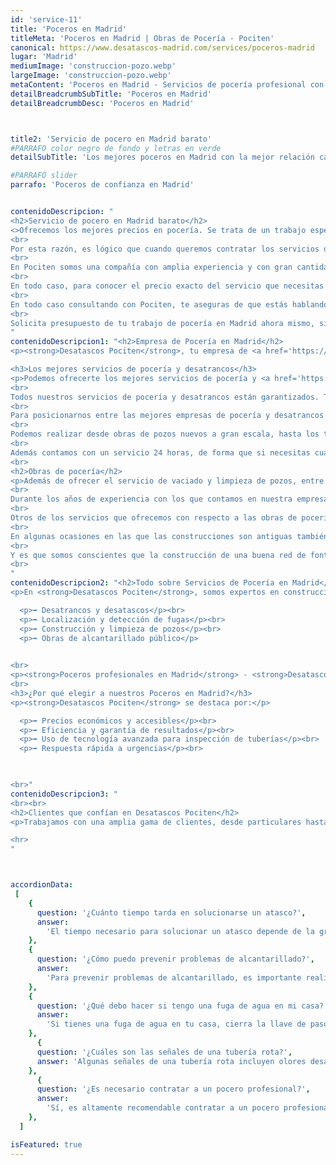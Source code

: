 ```yaml
---
id: 'service-11'
title: 'Poceros en Madrid'
titleMeta: 'Poceros en Madrid | Obras de Pocería - Pociten'
canonical: https://www.desatascos-madrid.com/services/poceros-madrid
lugar: 'Madrid'
mediumImage: 'construccion-pozo.webp'
largeImage: 'construccion-pozo.webp'
metaContent: 'Poceros en Madrid - Servicios de pocería profesional con Pociten. Atascos, fugas, roturas en tuberías, pozos sépticos y más.☎️​ 647 376 782.'
detailBreadcrumbSubTitle: 'Poceros en Madrid'
detailBreadcrumbDesc: 'Poceros en Madrid'



title2: 'Servicio de pocero en Madrid barato'
#PARRAFO color negro de fondo y letras en verde
detailSubTitle: 'Los mejores poceros en Madrid con la mejor relación calidad - precio'

#PARRAFO slider
parrafo: 'Poceros de confianza en Madrid'


contenidoDescripcion: "
<h2>Servicio de pocero en Madrid barato</h2>
<>Ofrecemos los mejores precios en pocería. Se trata de un trabajo especializado qué debe llevarse a cabo por poceros profesionales, con experiencia. Además deben contar con maquinaria de gran tamaño.
<br>
Por esta razón, es lógico que cuando queremos contratar los servicios de un pocero pongamos especial cuidado al precio que cada empresa nos ofrece.
<br>
En Pociten somos una compañía con amplia experiencia y con gran cantidad de clientes satisfechos. Basándonos en estos años de trabajo hemos desarrollado un método efectivo y diligente que nos permite reducir los costes para ofrecer a nuestros clientes un servicio de pocero en Madrid barato.
<br>
En todo caso, para conocer el precio exacto del servicio que necesitas tú o tu comunidad de vecinos, lo más recomendable es que nos contactes. Dependiendo del tipo de obra de pocería que necesites, la maquinaria que debamos utilizar o la complejidad del espacio de trabajo, el precio de nuestro servicio variará.
<br>
En todo caso consultando con Pociten, te aseguras de que estás hablando con profesionales que ofrecen unos precios competitivos y adecuados al mercado actual.
<br>
Solicita presupuesto de tu trabajo de pocería en Madrid ahora mismo, sin compromiso. Puedes hacerlo a través de nuestra página web o también por teléfono si lo prefieres.</p>
"
contenidoDescripcion1: "<h2>Empresa de Pocería en Madrid</h2>
<p><strong>Desatascos Pociten</strong>, tu empresa de <a href='https://www.desatascos-madrid.com/'>desatascos en Madrid</a>, tiene como principal objetivo ofrecer <strong>desatascos económicos</strong> junto a servicios de pocería completos. Contamos con tecnología de última generación para servicios urgentes, asegurando la solución rápida de averías. Nuestros valores incluyen la fidelidad, el compromiso, la seriedad, la honestidad y la transparencia. Ofrecemos servicio de pocería <strong>24 horas los 365 días del año</strong>, para cualquier tipo de urgencia.</p>

<h3>Los mejores servicios de pocería y desatrancos</h3>
<p>Podemos ofrecerte los mejores servicios de pocería y <a href='https://www.desatascos-madrid.com/'>desatrancos</a> ya que contamos con un equipo de personal experimentado y las mejores herramientas y maquinarias del mercado.
<br>
Todos nuestros servicios de pocería y desatrancos están garantizados. Trabajamos día a día para ofrecer la mejor calidad y además damos a nuestros clientes un trato cercano y personalizado. Todo nuestro equipo son personas profesionales, serias y efectivas, además de grandes expertos en el papel que desempeñan.
<br>
Para posicionarnos entre las mejores empresas de pocería y desatrancos debemos ofrecer una amplia gama de servicios. Por ello, a través de nuestra empresa podrás contratar todos los servicios necesarios para la instalación, mantenimiento y reparación de fontanería, alcantarillado, pozos y fosas sépticas.
<br>
Podemos realizar desde obras de pozos nuevos a gran escala, hasta los trabajos más minuciosos. Como puede ser la inspección de tuberías de un hogar. Contamos tanto con grandes camiones cuba para transportar miles de litros de agua, hasta las cámaras más pequeñas y avanzadas del sector para realizar los trabajos de inspección.
<br>
Además contamos con un servicio 24 horas, de forma que si necesitas cualquier obra de pocería o desatranco de forma urgente, podemos ofrecértela sin impedimento. Nuestros profesionales están siempre dispuestos para acudir a lugar de problema y solucionarlo rápidamente.</p>
<br>
<h2>Obras de pocería</h2>
<p>Además de ofrecer el servicio de vaciado y limpieza de pozos, entre nuestro catálogo de servicios también realizamos distintas <a href='https://www.desatascos-madrid.com/services/obras-de-poceria'>obras de pocería</a>. Nuestro equipo está capacitado para llevar a cabo la reparación y rehabilitación de pozos ya existentes. Además, en caso de necesitar un pozo de obra nueva, también puedes contactar con nuestros profesionales.
<br>
Durante los años de experiencia con los que contamos en nuestra empresa, hemos trabajado en todo tipo de espacios. Hemos realizado obras en edificios, fincas y comunidades de vecinos de toda índole. Por lo que estamos acostumbrados a adaptarnos a todo tipo de requerimientos.
<br>
Otros de los servicios que ofrecemos con respecto a las obras de pocería son: mantenimiento y limpieza de tuberías, detección de arquetas ocultas y como hemos comentado antes construcción y reparación de pozos y galerías. También realizamos reformas del alcantarillado, si es necesario.
<br>
En algunas ocasiones en las que las construcciones son antiguas también procedemos al rediseño y mejora de la red de saneamiento, mejorando la construcción incluso de las fosas sépticas.
<br>
Y es que somos conscientes que la construcción de una buena red de fontanería, alcantarillado o de la propia fosa séptica puede ahorrarnos muchos problemas de cara al futuro.</p>
<br>
"
contenidoDescripcion2: "<h2>Todo sobre Servicios de Pocería en Madrid</h2>
<p>En <strong>Desatascos Pociten</strong>, somos expertos en construcción, limpieza de saneamientos y mantenimiento de pozos de aguas residuales. Nuestros servicios incluyen:</p>

  <p>➡️ Desatrancos y desatascos</p><br>
  <p>➡️ Localización y detección de fugas</p><br>
  <p>➡️ Construcción y limpieza de pozos</p><br>
  <p>➡️ Obras de alcantarillado público</p>
  

<br>
<p><strong>Poceros profesionales en Madrid</strong> - <strong>Desatascos Pociten</strong> trabaja a diario para ofrecer el mejor servicio a los mejores precios. Nos desplazamos por toda la comunidad de Madrid, garantizando un servicio rápido y eficiente.</p>
<br>
<h3>¿Por qué elegir a nuestros Poceros en Madrid?</h3>
<p><strong>Desatascos Pociten</strong> se destaca por:</p>

  <p>➡️ Precios económicos y accesibles</p><br>
  <p>➡️ Eficiencia y garantía de resultados</p><br>
  <p>➡️ Uso de tecnología avanzada para inspección de tuberías</p><br>
  <p>➡️ Respuesta rápida a urgencias</p><br>
  


<br>"
contenidoDescripcion3: "
<br><br>
<h2>Clientes que confían en Desatascos Pociten</h2>
<p>Trabajamos con una amplia gama de clientes, desde particulares hasta grandes empresas y administraciones públicas.</p>

<hr>
"



accordionData:
 [
    {
      question: '¿Cuánto tiempo tarda en solucionarse un atasco?',
      answer:
        'El tiempo necesario para solucionar un atasco depende de la gravedad y la complejidad del problema. En general, los poceros profesionales realizan intervenciones rápidas y eficientes para minimizar las molestias.',
    },
    {
      question: '¿Cómo puedo prevenir problemas de alcantarillado?',
      answer:
        'Para prevenir problemas de alcantarillado, es importante realizar un mantenimiento preventivo regular, evitando arrojar objetos no adecuados por el desagüe y realizando limpiezas periódicas para eliminar obstrucciones y residuos acumulados.',
    },
    {
      question: '¿Qué debo hacer si tengo una fuga de agua en mi casa?',
      answer:
        'Si tienes una fuga de agua en tu casa, cierra la llave de paso para detener el flujo de agua y evita mayores daños. Luego, contacta a una empresa de pocería profesional para que realice las reparaciones necesarias.'
    },
      {
      question: '¿Cuáles son las señales de una tubería rota?',
      answer: 'Algunas señales de una tubería rota incluyen olores desagradables, humedad o filtraciones en techos o paredes, disminución en la presión del agua y la aparición de manchas de moho o corrosión.'
    },
      {
      question: '¿Es necesario contratar a un pocero profesional?',
      answer:
        'Sí, es altamente recomendable contratar a un pocero profesional para garantizar un trabajo seguro y de calidad. Los poceros profesionales cuentan con los conocimientos, experiencia y herramientas necesarias para solucionar los problemas de las redes de saneamiento de manera eficiente.',
    },
  ]

isFeatured: true
---
```

